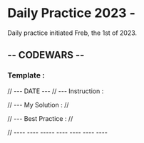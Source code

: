 # Daily Practice 2023 - 

Daily practice initiated Freb, the 1st of 2023. 

## -- CODEWARS --

### Template :

// --- DATE ---
// --- Instruction : 

// --- My Solution : 
// 

// --- Best Practice : 
// 

//          ----           ----           -----           ----            ----            ----            ---- 


